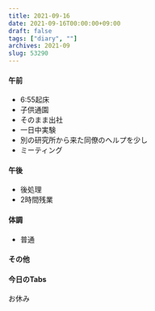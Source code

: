 ```yaml
---
title: 2021-09-16
date: 2021-09-16T00:00:00+09:00
draft: false
tags: ["diary", ""]
archives: 2021-09
slug: 53290
---
```

#### 午前
- 6:55起床
- 子供通園
- そのまま出社
- 一日中実験
- 別の研究所から来た同僚のヘルプを少し
- ミーティング
#### 午後
- 後処理
- 2時間残業
#### 体調
- 普通
#### その他
#### 今日のTabs
お休み